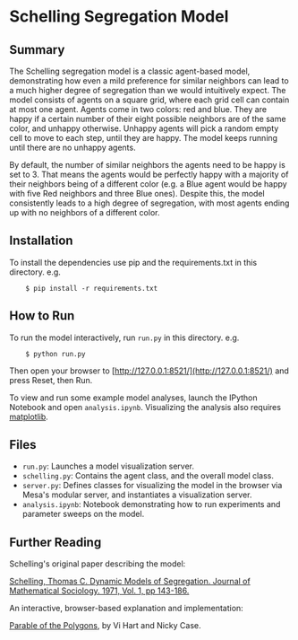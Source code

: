 # Schelling Segregation Model

## Summary

The Schelling segregation model is a classic agent-based model, demonstrating how even a mild preference for similar neighbors can lead to a much higher degree of segregation than we would intuitively expect. The model consists of agents on a square grid, where each grid cell can contain at most one agent. Agents come in two colors: red and blue. They are happy if a certain number of their eight possible neighbors are of the same color, and unhappy otherwise. Unhappy agents will pick a random empty cell to move to each step, until they are happy. The model keeps running until there are no unhappy agents.

By default, the number of similar neighbors the agents need to be happy is set to 3. That means the agents would be perfectly happy with a majority of their neighbors being of a different color (e.g. a Blue agent would be happy with five Red neighbors and three Blue ones). Despite this, the model consistently leads to a high degree of segregation, with most agents ending up with no neighbors of a different color.

## Installation

To install the dependencies use pip and the requirements.txt in this directory. e.g.

```
    $ pip install -r requirements.txt
```

## How to Run

To run the model interactively, run ``run.py`` in this directory. e.g.

```
    $ python run.py
```

Then open your browser to [http://127.0.0.1:8521/](http://127.0.0.1:8521/) and press Reset, then Run.

To view and run some example model analyses, launch the IPython Notebook and open ``analysis.ipynb``. Visualizing the analysis also requires [matplotlib](http://matplotlib.org/).

## Files

* ``run.py``: Launches a model visualization server.
* ``schelling.py``: Contains the agent class, and the overall model class.
* ``server.py``: Defines classes for visualizing the model in the browser via Mesa's modular server, and instantiates a visualization server.
* ``analysis.ipynb``: Notebook demonstrating how to run experiments and parameter sweeps on the model.

## Further Reading

Schelling's original paper describing the model:

[Schelling, Thomas C. Dynamic Models of Segregation. Journal of Mathematical Sociology. 1971, Vol. 1, pp 143-186.](https://www.stat.berkeley.edu/~aldous/157/Papers/Schelling_Seg_Models.pdf)

An interactive, browser-based explanation and implementation:

[Parable of the Polygons](http://ncase.me/polygons/), by Vi Hart and Nicky Case.
